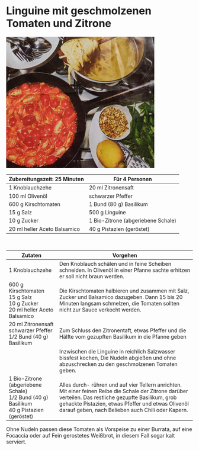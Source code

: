 # Linguine mit geschmolzenen Tomaten und Zitrone

<img src="../_bilder/LinguineTomatenZitrone.jpg" title="" alt="" width="400">

| Zubereitungszeit: 25 Minuten | Für 4 Personen                     |
| ---------------------------- | ---------------------------------- |
| 1 Knoblauchzehe              | 20 ml Zitronensaft                 |
| 100 ml Olivenöl              | schwarzer Pfeffer                  |
| 600 g Kirschtomaten          | 1 Bund (80 g) Basilikum            |
| 15 g Salz                    | 500 g Linguine                     |
| 10 g Zucker                  | 1 Bio-Zitrone (abgeriebene Schale) |
| 20 ml heller Aceto Balsamico | 40 g Pistazien (geröstet)          |

<div style="page-break-after: always; visibility: hidden"> 
\pagebreak 
</div>

| Zutaten                                                                                            | Vorgehen                                                                                                                                                                                                                                                             |
| -------------------------------------------------------------------------------------------------- | -------------------------------------------------------------------------------------------------------------------------------------------------------------------------------------------------------------------------------------------------------------------- |
| 1 Knoblauchzehe                                                                                    | Den Knoblauch schälen und in feine Scheiben schneiden. In Olivenöl in einer Pfanne sachte erhitzen er soll nicht braun werden.                                                                                                                                       |
| 600 g Kirschtomaten <br/> 15 g Salz <br/> 10 g Zucker <br/> 20 ml heller Aceto Balsamico           | Die Kirschtomaten halbieren und zusammen mit Salz, Zucker und Balsamico dazugeben. Dann 15 bis 20 Minuten langsam schmelzen, die Tomaten sollten nicht zur Sauce verkocht werden.                                                                                    |
| 20 ml Zitronensaft <br/> schwarzer Pfeffer <br/> 1/2 Bund (40 g) Basilikum                         | Zum Schluss den Zitronentaft, etwas Pfeffer und die Hälfte vom gezupften Basilikum in die Pfanne geben                                                                                                                                                               |
|                                                                                                    | Inzwischen die Linguine in reichlich Salzwasser bissfest kochen, Die Nudeln abgießen und ohne abzuschrecken zu den geschmolzenen Tomaten geben.                                                                                                                      |
| 1 Bio-Zitrone (abgeriebene Schale) <br/> 1/2 Bund (40 g) Basilikum <br/> 40 g Pistazien (geröstet) | Alles durch- rühren und auf vier Tellern anrichten. Mit einer feinen Reibe die Schale der Zitrone darüber verteilen. Das restliche gezupfte Basilikum, grob gehackte Pistazien, etwas Pfeffer und etwas Olivenöl darauf geben, nach Belieben auch Chili oder Kapern. |

Ohne Nudeln passen diese Tomaten als Vorspeise zu einer Burrata, auf 
eine Focaccia oder auf Fein gerostetes Weißbrot, in diesem Fall sogar 
kalt serviert.
